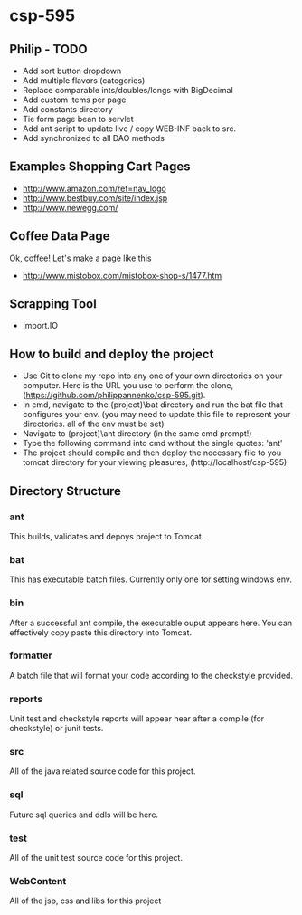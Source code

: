 csp-595
=======

## Philip - TODO
* Add sort button dropdown
* Add multiple flavors (categories)
* Replace comparable ints/doubles/longs with BigDecimal
* Add custom items per page
* Add constants directory
* Tie form page bean to servlet
* Add ant script to update live / copy WEB-INF back to src.
* Add synchronized to all DAO methods

## Examples Shopping Cart Pages
* http://www.amazon.com/ref=nav_logo
* http://www.bestbuy.com/site/index.jsp
* http://www.newegg.com/

## Coffee Data Page
Ok, coffee! Let's make a page like this
* http://www.mistobox.com/mistobox-shop-s/1477.htm

## Scrapping Tool
* Import.IO

## How to build and deploy the project
* Use Git to clone my repo into any one of your own directories on your computer. Here is the URL you use to perform the clone,(https://github.com/philippannenko/csp-595.git).
* In cmd, navigate to the {project}\bat directory and run the bat file that configures your env. (you may need to update this file to represent your directories. all of the env must be set)
* Navigate to {project}\ant directory (in the same cmd prompt!)
* Type the following command into cmd without the single quotes: 'ant'
* The project should compile and then deploy the necessary file to you tomcat directory for your viewing pleasures, (http://localhost/csp-595)

## Directory Structure

### ant
This builds, validates and depoys project to Tomcat.

### bat
This has executable batch files. Currently only one for setting windows env.

### bin
After a successful ant compile, the executable ouput appears here. You can effectively copy paste this directory into Tomcat.

### formatter
A batch file that will format your code according to the checkstyle provided.

### reports
Unit test and checkstyle reports will appear hear after a compile (for checkstyle) or junit tests.

### src
All of the java related source code for this project.

### sql
Future sql queries and ddls will be here.

### test
All of the unit test source code for this project.

### WebContent
All of the jsp, css and libs for this project